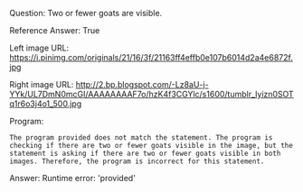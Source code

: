 Question: Two or fewer goats are visible.

Reference Answer: True

Left image URL: https://i.pinimg.com/originals/21/16/3f/21163ff4effb0e107b6014d2a4e6872f.jpg

Right image URL: http://2.bp.blogspot.com/-Lz8aU-j-YYk/UL7DmN0mcGI/AAAAAAAAF7o/hzK4f3CGYlc/s1600/tumblr_lyizn0SOTq1r6o3j4o1_500.jpg

Program:

```
The program provided does not match the statement. The program is checking if there are two or fewer goats visible in the image, but the statement is asking if there are two or fewer goats visible in both images. Therefore, the program is incorrect for this statement.
```
Answer: Runtime error: 'provided'

